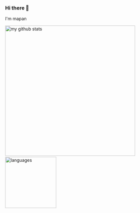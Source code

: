 ### Hi there 👋

I'm mapan

<p align="left">
    <img src="https://github-readme-stats-ecru-tau.vercel.app/api?username=mapan1984&count_private=true&show_icons=true&theme=gruvbox" alt="my github stats" width="420"/>
    &nbsp;
    <img src="https://github-readme-stats-ecru-tau.vercel.app/api/top-langs/?username=mapan1984&count_private=true&show_icons=true&layout=compact&theme=gruvbox" alt="languages" height="165">
</p>
